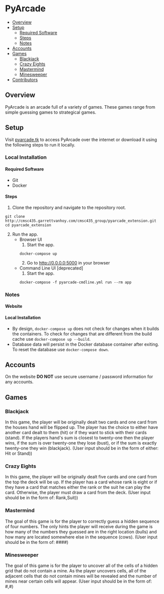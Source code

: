 # PyArcade
- [Overview](#overview)
- [Setup](#setup)
  - [Required Software](#required-software)
  - [Steps](#steps)
  - [Notes](#notes)
- [Accounts](#accounts)
- [Games](#games)
  - [Blackjack](#blackjack)
  - [Crazy Eights](#crazy-eights)
  - [Mastermind](#mastermind)
  - [Minesweeper](#minesweeper)
- [Contributors](#contributors)

## Overview
PyArcade is an arcade full of a variety of games. These games range from simple guessing games to strategical games. 


## Setup
Visit [pyarcade.tk](http://pyarcade.tk) to
access PyArcade over the internet or download it using the following steps to
run it locally.

### Local Installation
#### Required Software
- Git
- Docker

#### Steps
1. Clone the repository and navigate to the repository root.  
```
git clone http://cmsc435.garrettvanhoy.com/cmsc435_group/pyarcade_extension.git
cd pyarcade_extension
```
2. Run the app.
   - Browser UI
     1. Start the app.
     ```
     docker-compose up
     ```
     2. Go to http://0.0.0.0:5000 in your browser
   - Command Line UI [deprecated]
     1. Start the app.
     ```
     docker-compose -f pyarcade-cmdline.yml run --rm app
     ```

### Notes
#### Website

#### Local Installation
- By design, `docker-compose up` does not check for changes when it builds the
containers. To check for changes that are different from the build cache use
`docker-compose up --build`.
- Database data will persist in the Docker database container after exiting. To
reset the database use `docker-compose down`.

## Accounts
On the website **DO NOT** use secure username / password information for any accounts.

## Games
### Blackjack
In this game, the player will be originally dealt two cards and one card from the houses hand will be flipped up. The player has
the choice to either have another card dealt to them (hit) or if they want to stick with their cards (stand). If the players hand's sum
is closest to twenty-one then the player wins, if the sum is over twenty-one they lose (bust), or if the sum is exactly twenty-one they win (blackjack). (User input should be in the form of either: Hit or Stand))

### Crazy Eights
In this game, the player will be originally dealt five cards and one card from the top the deck will be up. If the player has a 
card whose rank is eight or if they have a card that matches either the rank or the suit he can play the card. 
Otherwise, the player must draw a card from the deck. (User input should be in the form of: Rank,Suit))

### Mastermind
The goal of this game is for the player to correctly guess a hidden sequence of four numbers. The only hints the player will receive during the game is how many of the numbers they guessed 
are in the right location (bulls) and how many are located somewhere else in the sequence (cows). 
(User input should be in the form of: ####)

### Minesweeper
The goal of this game is for the player to uncover all of the cells of a hidden grid that do not contain a mine. As the player
uncovers cells, all of the adjacent cells that do not contain mines will be revealed and the number of mines near certain cells will appear.
(User input should be in the form of: #,#)



